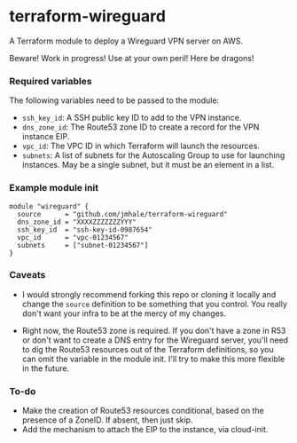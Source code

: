 # terraform-wireguard

A Terraform module to deploy a Wireguard VPN server on AWS.

Beware! Work in progress! Use at your own peril! Here be dragons!

### Required variables
The following variables need to be passed to the module:

- `ssh_key_id`: A SSH public key ID to add to the VPN instance.
- `dns_zone_id`: The Route53 zone ID to create a record for the VPN instance EIP.
- `vpc_id`: The VPC ID in which Terraform will launch the resources.
- `subnets`: A list of subnets for the Autoscaling Group to use for launching instances. May be a single subnet, but it must be an element in a list.

### Example module init
```
module "wireguard" {
  source      = "github.com/jmhale/terraform-wireguard"
  dns_zone_id = "XXXXZZZZZZZYYY"
  ssh_key_id  = "ssh-key-id-0987654"
  vpc_id      = "vpc-01234567"
  subnets     = ["subnet-01234567"]
}
```

### Caveats

- I would strongly recommend forking this repo or cloning it locally and change the `source` definition to be something that you control. You really don't want your infra to be at the mercy of my changes.

- Right now, the Route53 zone is required. If you don't have a zone in R53 or don't want to create a DNS entry for the Wireguard server, you'll need to dig the Route53 resources out of the Terraform definitions, so you can omit the variable in the module init. I'll try to make this more flexible in the future.


### To-do

- Make the creation of Route53 resources conditional, based on the presence of a ZoneID. If absent, then just skip.
- Add the mechanism to attach the EIP to the instance, via cloud-init.
